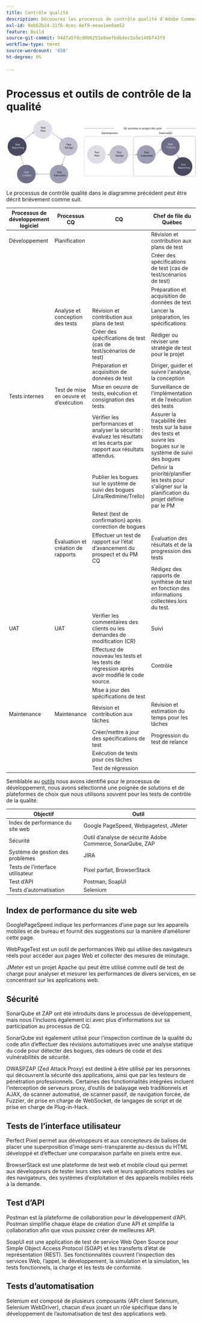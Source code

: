```yaml
---
title: Contrôle qualité
description: Découvrez les processus de contrôle qualité d’Adobe Commerce liés aux projets d’implémentation.
exl-id: 0eb62b24-21f6-4cec-8ef9-eeaa1ee6ae52
feature: Build
source-git-commit: 94d7a57dcd006251e8eefbdb4ec3a5e140bf43f9
workflow-type: tm+mt
source-wordcount: '658'
ht-degree: 0%

---
```


# Processus et outils de contrôle de la qualité

![Diagramme du processus de contrôle qualité](../../assets/playbooks/quality-control-diagram.svg)

Le processus de contrôle qualité dans le diagramme précédent peut être décrit brièvement comme suit.

<table>
<thead>
  <tr>
    <th>Processus de développement logiciel</th>
    <th>Processus CQ</th>
    <th>CQ</th>
    <th>Chef de file du Québec</th>
  </tr>
</thead>
<tbody>
  <tr>
    <td>Développement</td>
    <td>Planification</td>
    <td></td>
    <td>Révision et contribution aux plans de test</td>
  </tr>
  <tr>
    <td></td>
    <td></td>
    <td></td>
    <td>Créer des spécifications de test (cas de test/scénarios de test)</td>
  </tr>
  <tr>
    <td></td>
    <td></td>
    <td></td>
    <td>Préparation et acquisition de données de test</td>
  </tr>
  <tr>
    <td></td>
    <td>Analyse et conception des tests</td>
    <td>Révision et contribution aux plans de test</td>
    <td>Lancer la préparation, les spécifications</td>
  </tr>
  <tr>
    <td></td>
    <td></td>
    <td>Créer des spécifications de test (cas de test/scénarios de test)</td>
    <td>Rédiger ou réviser une stratégie de test pour le projet</td>
  </tr>
  <tr>
    <td></td>
    <td></td>
    <td>Préparation et acquisition de données de test</td>
    <td> Diriger, guider et suivre l'analyse, la conception</td>
  </tr>
  <tr>
    <td>Tests internes</td>
    <td>Test de mise en oeuvre et d’exécution</td>
    <td>Mise en oeuvre de tests, exécution et consignation des tests</td>
    <td>Surveillance de l’implémentation et de l’exécution des tests</td>
  </tr>
  <tr>
    <td></td>
    <td></td>
    <td>Vérifier les performances et analyser la sécurité : évaluez les résultats et les écarts par rapport aux résultats attendus.</td>
    <td>Assurer la traçabilité des tests sur la base des tests et suivre les bogues sur le système de suivi des bogues</td>
  </tr>
  <tr>
    <td></td>
    <td></td>
    <td>Publier les bogues sur le système de suivi des bogues (Jira/Redmine/Trello)</td>
    <td>Définir la priorité/planifier les tests pour s'aligner sur la planification du projet définie par le PM</td>
  </tr>
  <tr>
    <td></td>
    <td></td>
    <td>Retest (test de confirmation) après correction de bogues</td>
    <td></td>
  </tr>
  <tr>
    <td></td>
    <td>Évaluation et création de rapports</td>
    <td>Effectuer un test de rapport sur l’état d’avancement du prospect et du PM CQ</td>
    <td>Évaluation des résultats et de la progression des tests</td>
  </tr>
  <tr>
    <td></td>
    <td></td>
    <td></td>
    <td>Rédigez des rapports de synthèse de test en fonction des informations collectées lors du test.</td>
  </tr>
  <tr>
    <td>UAT</td>
    <td>UAT</td>
    <td>Vérifier les commentaires des clients ou les demandes de modification (CR)</td>
    <td>Suivi</td>
  </tr>
  <tr>
    <td></td>
    <td></td>
    <td>Effectuez de nouveau les tests et les tests de régression après avoir modifié le code source.</td>
    <td>Contrôle</td>
  </tr>
  <tr>
    <td></td>
    <td></td>
    <td>Mise à jour des spécifications de test</td>
    <td></td>
  </tr>
  <tr>
    <td>Maintenance</td>
    <td>Maintenance</td>
    <td>Révision et contribution aux tâches</td>
    <td>Révision et estimation du temps pour les tâches</td>
  </tr>
  <tr>
    <td></td>
    <td></td>
    <td>Créer/mettre à jour des spécifications de test</td>
    <td>Progression du test de relance</td>
  </tr>
  <tr>
    <td></td>
    <td></td>
    <td>Exécution de tests pour ces tâches</td>
    <td></td>
  </tr>
  <tr>
    <td></td>
    <td></td>
    <td>Test de régression</td>
    <td></td>
  </tr>
</tbody>
</table>

Semblable au [outils](project-management-tools.md) nous avons identifié pour le processus de développement, nous avons sélectionné une poignée de solutions et de plateformes de choix que nous utilisons souvent pour les tests de contrôle de la qualité.

| Objectif | Outil |
|---------------------------|---------------------------------------------------|
| Index de performance du site web | Google PageSpeed, Webpagetest, JMeter |
| Sécurité | Outil d’analyse de sécurité Adobe Commerce, SonarQube, ZAP |
| Système de gestion des problèmes | JIRA |
| Tests de l’interface utilisateur | Pixel parfait, BrowserStack |
| Test d’API | Postman, SoapUI |
| Tests d’automatisation | Selenium |


## Index de performance du site web

GooglePageSpeed indique les performances d’une page sur les appareils mobiles et de bureau et fournit des suggestions sur la manière d’améliorer cette page.

WebPageTest est un outil de performances Web qui utilise des navigateurs réels pour accéder aux pages Web et collecter des mesures de minutage.

JMeter est un projet Apache qui peut être utilisé comme outil de test de charge pour analyser et mesurer les performances de divers services, en se concentrant sur les applications web.

## Sécurité

SonarQube et ZAP ont été introduits dans le processus de développement, mais nous l’incluons également ici avec plus d’informations sur sa participation au processus de CQ.

SonarQube est également utilisé pour l’inspection continue de la qualité du code afin d’effectuer des révisions automatiques avec une analyse statique du code pour détecter des bogues, des odeurs de code et des vulnérabilités de sécurité.

OWASPZAP (Zed Attack Proxy) est destiné à être utilisé par les personnes qui découvrent la sécurité des applications, ainsi que par les testeurs de pénétration professionnels. Certaines des fonctionnalités intégrées incluent l’interception de serveurs proxy, d’outils de balayage web traditionnels et AJAX, de scanner automatisé, de scanner passif, de navigation forcée, de Fuzzier, de prise en charge de WebSocket, de langages de script et de prise en charge de Plug-in-Hack.

## Tests de l’interface utilisateur

Perfect Pixel permet aux développeurs et aux concepteurs de balises de placer une superposition d’image semi-transparente au-dessus du HTML développé et d’effectuer une comparaison parfaite en pixels entre eux.

BrowserStack est une plateforme de test web et mobile cloud qui permet aux développeurs de tester leurs sites web et leurs applications mobiles sur des navigateurs, des systèmes d’exploitation et des appareils mobiles réels à la demande.

## Test d’API

Postman est la plateforme de collaboration pour le développement d’API. Postman simplifie chaque étape de création d’une API et simplifie la collaboration afin que vous puissiez créer de meilleures API.

SoapUI est une application de test de service Web Open Source pour Simple Object Access Protocol (SOAP) et les transferts d’état de représentation (REST). Ses fonctionnalités couvrent l’inspection des services Web, l’appel, le développement, la simulation et la simulation, les tests fonctionnels, la charge et les tests de conformité.

## Tests d’automatisation

Selenium est composé de plusieurs composants (API client Selenium, Selenium WebDriver), chacun d’eux jouant un rôle spécifique dans le développement de l’automatisation de test des applications web.
